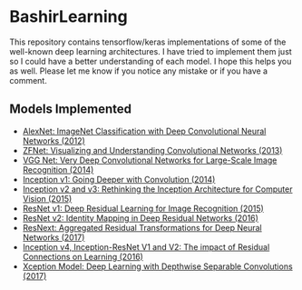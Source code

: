 # BashirLearning
This repository contains tensorflow/keras implementations of some of the well-known deep learning architectures. I 
have tried to implement them just so I could have a better understanding of each model. I hope this helps you as well. Please let me know if you notice any mistake or if you have a comment.

## Models Implemented
- [AlexNet: ImageNet Classification with Deep Convolutional Neural Networks (2012)](https://papers.nips.cc/paper/4824-imagenet-classification-with-deep-convolutional-neural-networks.pdf)
- [ZFNet: Visualizing and Understanding Convolutional Networks (2013)](https://arxiv.org/abs/1311.2901)
- [VGG Net: Very Deep Convolutional Networks for Large-Scale Image Recognition (2014)](https://arxiv.org/pdf/1409.1556.pdf)
- [Inception v1: Going Deeper with Convolution (2014)](https://arxiv.org/abs/1409.4842)
- [Inception v2 and v3: Rethinking the Inception Architecture for Computer Vision (2015)](https://arxiv.org/pdf/1512.00567v3.pdf)
- [ResNet v1: Deep Residual Learning for Image Recognition (2015)](https://arxiv.org/pdf/1512.03385v1.pdf)
- [ResNet v2: Identity Mapping in Deep Residual Networks (2016)](https://arxiv.org/pdf/1603.05027.pdf)
- [ResNext: Aggregated Residual Transformations for Deep Neural Networks (2017)](https://arxiv.org/pdf/1611.05431.pdf)
- [Inception v4, Inception-ResNet V1 and V2: The impact of Residual 
Connections on Learning (2016)](https://arxiv.org/pdf/1602.07261.pdf)
- [Xception Model: Deep Learning with Depthwise Separable Convolutions (2017)](https://arxiv.org/pdf/1610.02357.pdf)